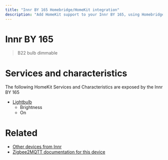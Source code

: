 ```yaml
---
title: "Innr BY 165 Homebridge/HomeKit integration"
description: "Add HomeKit support to your Innr BY 165, using Homebridge, Zigbee2MQTT and homebridge-z2m."
---
```

<!---
This file has been GENERATED using src/docgen/docgen.ts
DO NOT EDIT THIS FILE MANUALLY!
-->
# Innr BY 165
> B22 bulb dimmable


# Services and characteristics
The following HomeKit Services and Characteristics are exposed by
the Innr BY 165

* [Lightbulb](../../light.md)
  * Brightness
  * On


# Related
* [Other devices from Innr](../index.md#innr)
* [Zigbee2MQTT documentation for this device](https://www.zigbee2mqtt.io/devices/BY_165.html)